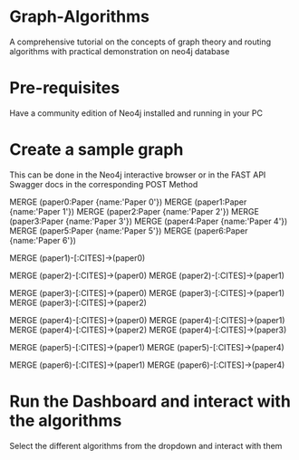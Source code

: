 # Graph-Algorithms
A comprehensive tutorial on the concepts of graph theory and routing algorithms with practical demonstration on neo4j database

# Pre-requisites

Have a community edition of Neo4j installed and running in your PC

# Create a sample graph

This can be done in the Neo4j interactive browser or in the FAST API Swagger docs in the corresponding POST Method

MERGE (paper0:Paper {name:'Paper 0'})
MERGE (paper1:Paper {name:'Paper 1'})
MERGE (paper2:Paper {name:'Paper 2'})
MERGE (paper3:Paper {name:'Paper 3'})
MERGE (paper4:Paper {name:'Paper 4'})
MERGE (paper5:Paper {name:'Paper 5'})
MERGE (paper6:Paper {name:'Paper 6'})

MERGE (paper1)-[:CITES]->(paper0)

MERGE (paper2)-[:CITES]->(paper0)
MERGE (paper2)-[:CITES]->(paper1)

MERGE (paper3)-[:CITES]->(paper0)
MERGE (paper3)-[:CITES]->(paper1)
MERGE (paper3)-[:CITES]->(paper2)

MERGE (paper4)-[:CITES]->(paper0)
MERGE (paper4)-[:CITES]->(paper1)
MERGE (paper4)-[:CITES]->(paper2)
MERGE (paper4)-[:CITES]->(paper3)

MERGE (paper5)-[:CITES]->(paper1)
MERGE (paper5)-[:CITES]->(paper4)

MERGE (paper6)-[:CITES]->(paper1)
MERGE (paper6)-[:CITES]->(paper4)

# Run the Dashboard and interact with the algorithms

Select the different algorithms from the dropdown and interact with them

